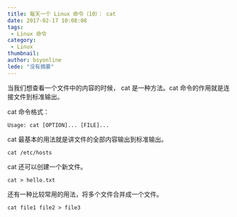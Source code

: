 ```yaml
---
title: 每天一个 Linux 命令（10）： cat
date: 2017-02-17 10:08:08
tags:
 - Linux 命令
category: 
 - Linux
thumbnail: 
author: bsyonline
lede: "没有摘要"
---
```


当我们想查看一个文件中的内容的时候， cat 是一种方法。cat 命令的作用就是连接文件到标准输出。

<!-- more -->

cat 命令格式：

```
Usage: cat [OPTION]... [FILE]...
```

cat 最基本的用法就是讲文件的全部内容输出到标准输出。

```
cat /etc/hosts
```

cat 还可以创建一个新文件。

```
cat > hello.txt
```

还有一种比较常用的用法，将多个文件合并成一个文件。

```
cat file1 file2 > file3
```
